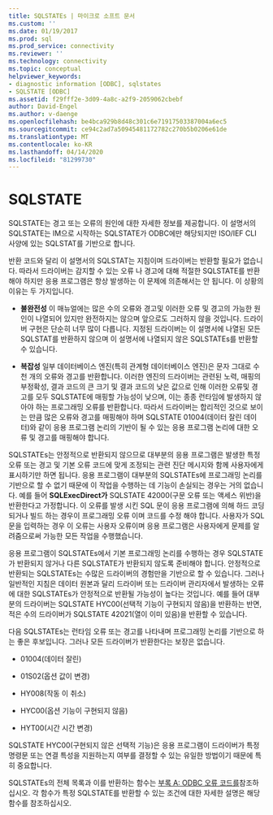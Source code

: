 ```yaml
---
title: SQLSTATEs | 마이크로 소프트 문서
ms.custom: ''
ms.date: 01/19/2017
ms.prod: sql
ms.prod_service: connectivity
ms.reviewer: ''
ms.technology: connectivity
ms.topic: conceptual
helpviewer_keywords:
- diagnostic information [ODBC], sqlstates
- SQLSTATE [ODBC]
ms.assetid: f29fff2e-3d09-4a8c-a2f9-2059062cbebf
author: David-Engel
ms.author: v-daenge
ms.openlocfilehash: be4bca929b8d48c301c6e71917503387004a6ec5
ms.sourcegitcommit: ce94c2ad7a50945481172782c270b5b0206e61de
ms.translationtype: MT
ms.contentlocale: ko-KR
ms.lasthandoff: 04/14/2020
ms.locfileid: "81299730"
---
```

# <a name="sqlstates"></a>SQLSTATE
SQLSTATE는 경고 또는 오류의 원인에 대한 자세한 정보를 제공합니다. 이 설명서의 SQLSTATE는 IM으로 시작하는 SQLSTATE가 ODBC에만 해당되지만 ISO/IEF CLI 사양에 있는 SQLSTAT를 기반으로 합니다.  
  
 반환 코드와 달리 이 설명서의 SQLSTAT는 지침이며 드라이버는 반환할 필요가 없습니다. 따라서 드라이버는 감지할 수 있는 오류 나 경고에 대해 적절한 SQLSTATE를 반환해야 하지만 응용 프로그램은 항상 발생하는 이 문제에 의존해서는 안 됩니다. 이 상황의 이유는 두 가지입니다.  
  
-   **불완전성** 이 매뉴얼에는 많은 수의 오류와 경고및 이러한 오류 및 경고의 가능한 원인이 나열되어 있지만 완전하지는 않으며 앞으로도 그러하지 않을 것입니다. 드라이버 구현은 단순히 너무 많이 다릅니다. 지정된 드라이버는 이 설명서에 나열된 모든 SQLSTAT를 반환하지 않으며 이 설명서에 나열되지 않은 SQLSTATEs를 반환할 수 있습니다.  
  
-   **복잡성** 일부 데이터베이스 엔진(특히 관계형 데이터베이스 엔진)은 문자 그대로 수천 개의 오류와 경고를 반환합니다. 이러한 엔진의 드라이버는 관련된 노력, 매핑의 부정확성, 결과 코드의 큰 크기 및 결과 코드의 낮은 값으로 인해 이러한 오류및 경고를 모두 SQLSTATE에 매핑할 가능성이 낮으며, 이는 종종 런타임에 발생하지 않아야 하는 프로그래밍 오류를 반환합니다. 따라서 드라이버는 합리적인 것으로 보이는 만큼 많은 오류와 경고를 매핑해야 하며 SQLSTATE 01004(데이터 잘린 데이터)와 같이 응용 프로그램 논리의 기반이 될 수 있는 응용 프로그램 논리에 대한 오류 및 경고를 매핑해야 합니다.  
  
 SQLSTATEs는 안정적으로 반환되지 않으므로 대부분의 응용 프로그램은 발생한 특정 오류 또는 경고 및 기본 오류 코드에 맞게 조정되는 관련 진단 메시지와 함께 사용자에게 표시하기만 하면 됩니다. 응용 프로그램이 대부분의 SQLSTATEs에 프로그래밍 논리를 기반으로 할 수 없기 때문에 이 작업을 수행하는 데 기능이 손실되는 경우는 거의 없습니다. 예를 들어 **SQLExecDirect가** SQLSTATE 42000(구문 오류 또는 액세스 위반)을 반환한다고 가정합니다. 이 오류를 발생 시킨 SQL 문이 응용 프로그램에 의해 하드 코딩 되거나 빌드 하는 경우이 프로그래밍 오류 이며 코드를 수정 해야 합니다. 사용자가 SQL 문을 입력하는 경우 이 오류는 사용자 오류이며 응용 프로그램은 사용자에게 문제를 알려줌으로써 가능한 모든 작업을 수행했습니다.  
  
 응용 프로그램이 SQLSTATEs에서 기본 프로그래밍 논리를 수행하는 경우 SQLSTATE가 반환되지 않거나 다른 SQLSTATE가 반환되지 않도록 준비해야 합니다. 안정적으로 반환되는 SQLSTATEs는 수많은 드라이버의 경험만을 기반으로 할 수 있습니다. 그러나 일반적인 지침은 데이터 원본과 달리 드라이버 또는 드라이버 관리자에서 발생하는 오류에 대한 SQLSTATEs가 안정적으로 반환될 가능성이 높다는 것입니다. 예를 들어 대부분의 드라이버는 SQLSTATE HYC00(선택적 기능이 구현되지 않음)을 반환하는 반면, 적은 수의 드라이버가 SQLSTATE 42021(열이 이미 있음)을 반환할 수 있습니다.  
  
 다음 SQLSTATEs는 런타임 오류 또는 경고를 나타내며 프로그래밍 논리를 기반으로 하는 좋은 후보입니다. 그러나 모든 드라이버가 반환한다는 보장은 없습니다.  
  
-   01004(데이터 잘린)  
  
-   01S02(옵션 값이 변경)  
  
-   HY008(작동 이 취소)  
  
-   HYC00(옵션 기능이 구현되지 않음)  
  
-   HYT00(시간 시간 변경)  
  
 SQLSTATE HYC00(구현되지 않은 선택적 기능)은 응용 프로그램이 드라이버가 특정 명령문 또는 연결 특성을 지원하는지 여부를 결정할 수 있는 유일한 방법이기 때문에 특히 중요합니다.  
  
 SQLSTATEs의 전체 목록과 이를 반환하는 함수는 [부록 A: ODBC 오류 코드를](../../../odbc/reference/appendixes/appendix-a-odbc-error-codes.md)참조하십시오. 각 함수가 특정 SQLSTATE를 반환할 수 있는 조건에 대한 자세한 설명은 해당 함수를 참조하십시오.
